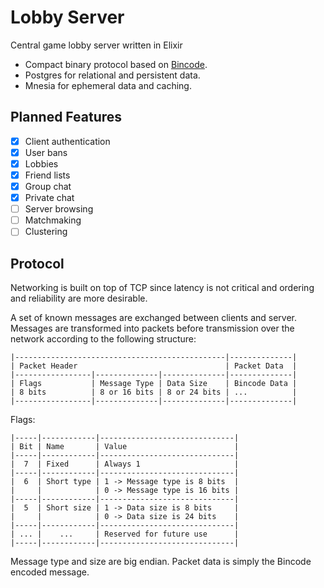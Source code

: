 # Lobby Server

Central game lobby server written in Elixir

* Compact binary protocol based on [Bincode](https://github.com/LeonardBesson/bincode).
* Postgres for relational and persistent data.
* Mnesia for ephemeral data and caching.

## Planned Features

- [x] Client authentication
- [x] User bans
- [x] Lobbies
- [x] Friend lists
- [x] Group chat
- [x] Private chat
- [ ] Server browsing
- [ ] Matchmaking
- [ ] Clustering

## Protocol

Networking is built on top of TCP since latency is not critical and ordering and reliability are more desirable.

A set of known messages are exchanged between clients and server. Messages are transformed into packets before transmission over the network according to the following structure:

```
|-----------------------------------------------|--------------|
| Packet Header                                 | Packet Data  |
|-----------------|--------------|--------------|--------------|
| Flags           | Message Type | Data Size    | Bincode Data |
| 8 bits          | 8 or 16 bits | 8 or 24 bits | ...          |
|-----------------|--------------|--------------|--------------|
```

Flags:
```
|-----|------------|------------------------------|
| Bit | Name       | Value                        |
|-----|------------|------------------------------|
|  7  | Fixed      | Always 1                     |
|-----|------------|------------------------------|
|  6  | Short type | 1 -> Message type is 8 bits  |
|     |            | 0 -> Message type is 16 bits |
|-----|------------|------------------------------|
|  5  | Short size | 1 -> Data size is 8 bits     |
|     |            | 0 -> Data size is 24 bits    |
|-----|------------|------------------------------|
| ... |    ...     | Reserved for future use      |
|-----|------------|------------------------------|
```

Message type and size are big endian.
Packet data is simply the Bincode encoded message.
